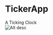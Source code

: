 # TickerApp  
A Ticking Clock  
![Alt desc](https://user-images.githubusercontent.com/29076137/28438030-5f643320-6dba-11e7-8645-4eb805122be4.png)
